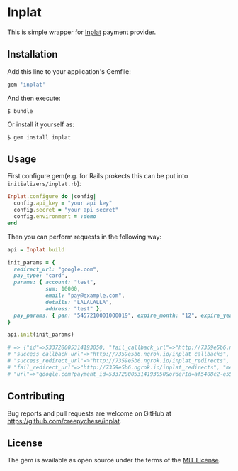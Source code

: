 # Inplat

This is simple wrapper for [Inplat](https://inplat.ru/) payment provider.

## Installation

Add this line to your application's Gemfile:

```ruby
gem 'inplat'
```

And then execute:

    $ bundle

Or install it yourself as:

    $ gem install inplat

## Usage
First configure gem(e.g. for Rails prokects this can be put into `initializers/inplat.rb`):

```ruby
Inplat.configure do |config|
  config.api_key = "your api key"
  config.secret = "your api secret"
  config.environment = :demo
end
```

Then you can perform requests in the following way:

```ruby
api = Inplat.build

init_params = {
  redirect_url: "google.com",
  pay_type: "card",
  params: { account: "test",
            sum: 10000,
            email: "pay@example.com",
            details: "LALALALLA",
            address: "test" },
  pay_params: { pan: "5457210001000019", expire_month: "12", expire_year: "2025", cvv:"123", cardholder_name: "Test Card" }
}

api.init(init_params)

# => {"id"=>533728005314193050, "fail_callback_url"=>"http://7359e5b6.ngrok.io/inplat_callbacks",
# "success_callback_url"=>"http://7359e5b6.ngrok.io/inplat_callbacks",
# "success_redirect_url"=>"http://7359e5b6.ngrok.io/inplat_redirects", "code"=>0,
# "fail_redirect_url"=>"http://7359e5b6.ngrok.io/inplat_redirects", "message"=>"Операция выполнена успешно. ",
# "url"=>"google.com?payment_id=533728005314193050&orderId=af5408c2-e550-444d-8ccb-4edc0adf3602"}
```
## Contributing

Bug reports and pull requests are welcome on GitHub at https://github.com/creepychese/inplat.

## License

The gem is available as open source under the terms of the [MIT License](http://opensource.org/licenses/MIT).

